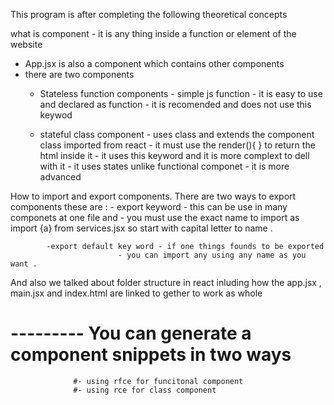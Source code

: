This program is after completing the following theoretical concepts

what is component - it is any thing inside a function or element of the website
  - App.jsx is also a component which contains other components 
  - there are two components 
      - Stateless function components - simple js function
                                     - it is easy to use and declared as function
                                     - it is recomended and does not use this keywod

    - stateful class component - uses class and extends the component class imported from react
                               - it must use the render(){ } to return the html inside it
                               - it uses this keyword and it is more complext to dell with it
                               - it uses states unlike functional componet
                               - it is more advanced

How to import and export components.
   There are two ways to export components these are :
            - export keyword - this can be use in many componets at one file and
                            - you must use the exact name to import as
                             import {a} from services.jsx so start with capital letter to name .
                             
            -export default key word - if one things founds to be exported
                            - you can import any using any name as you want .

And also we talked about folder structure in react inluding how the app.jsx ,  main.jsx and index.html are linked to gether to work as whole


# --------- You can generate a component snippets in two ways
                  #- using rfce for funcitonal component
                  #- using rce for class component







